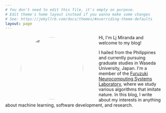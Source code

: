 ```yaml
---
# You don't need to edit this file, it's empty on purpose.
# Edit theme's home layout instead if you wanna make some changes
# See: https://jekyllrb.com/docs/themes/#overriding-theme-defaults
layout: page
---
```


<img style="float:left; object-fit: cover; border-radius:50%; margin: 8px 50px" width="200" height="200" src="assets/profile.JPG" alt="Profile">

Hi, I'm Lj Miranda and welcome to my blog!

I hailed from the Philippines and currently pursuing graduate studies in Waseda
University, Japan. I'm a member of the [Furuzuki Neurocomputing Systems
Laboratory](http://www.waseda.jp/sem-hflab/nclab/), where we study various
algorithms that imitate nature.  In this blog, I write about my interests in
anything about machine learning, software development, and research.
